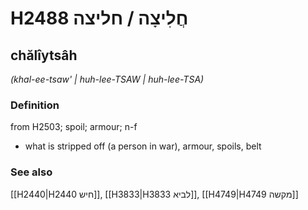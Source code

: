 # H2488 חֲלִיצָה / חליצה

## chălîytsâh

_(khal-ee-tsaw' | huh-lee-TSAW | huh-lee-TSA)_

### Definition

from H2503; spoil; armour; n-f

- what is stripped off (a person in war), armour, spoils, belt

### See also

[[H2440|H2440 חיש]], [[H3833|H3833 לביא]], [[H4749|H4749 מקשה]]

